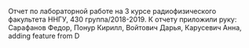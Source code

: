 ﻿Отчет по лабораторной работе на 3 курсе радиофизического факультета ННГУ, 430 группа/2018-2019. К отчету приложили руку: Сарафанов Федор, Понур Кирилл, Войтович Дарья, Карусевич Анна, adding feature from D
